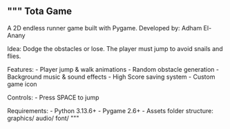 """
Tota Game
---------
A 2D endless runner game built with Pygame.
Developed by: Adham El-Anany

Idea:
    Dodge the obstacles or lose. The player must jump to avoid snails and flies.

Features:
    - Player jump & walk animations
    - Random obstacle generation
    - Background music & sound effects
    - High Score saving system
    - Custom game icon

Controls:
    - Press SPACE to jump

Requirements:
    - Python 3.13.6+
    - Pygame 2.6+
    - Assets folder structure:
        graphics/
        audio/
        font/
"""

